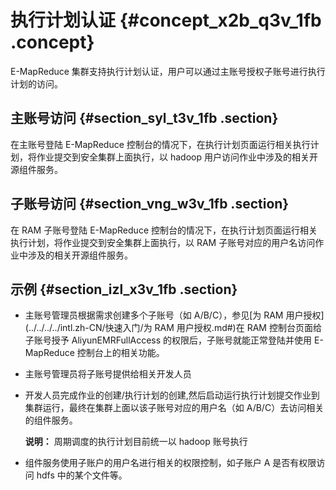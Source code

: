 # 执行计划认证 {#concept_x2b_q3v_1fb .concept}

E-MapReduce 集群支持执行计划认证，用户可以通过主账号授权子账号进行执行计划的访问。

## 主账号访问 {#section_syl_t3v_1fb .section}

在主账号登陆 E-MapReduce 控制台的情况下，在执行计划页面运行相关执行计划，将作业提交到安全集群上面执行，以 hadoop 用户访问作业中涉及的相关开源组件服务。

## 子账号访问 {#section_vng_w3v_1fb .section}

在 RAM 子账号登陆 E-MapReduce 控制台的情况下，在执行计划页面运行相关执行计划，将作业提交到安全集群上面执行，以 RAM 子账号对应的用户名访问作业中涉及的相关开源组件服务。

## 示例 {#section_izl_x3v_1fb .section}

-   主账号管理员根据需求创建多个子账号（如 A/B/C），参见[为 RAM 用户授权](../../../../intl.zh-CN/快速入门/为 RAM 用户授权.md#)在 RAM 控制台页面给子账号授予 AliyunEMRFullAccess 的权限后，子账号就能正常登陆并使用 E-MapReduce 控制台上的相关功能。
-   主账号管理员将子账号提供给相关开发人员
-   开发人员完成作业的创建/执行计划的创建,然后启动运行执行计划提交作业到集群运行，最终在集群上面以该子账号对应的用户名（如 A/B/C）去访问相关的组件服务。

    **说明：** 周期调度的执行计划目前统一以 hadoop 账号执行

-   组件服务使用子账户的用户名进行相关的权限控制，如子账户 A 是否有权限访问 hdfs 中的某个文件等。

